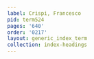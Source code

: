```yaml
---
label: Crispi, Francesco
pid: term524
pages: '640'
order: '0217'
layout: generic_index_term
collection: index-headings
---
```

